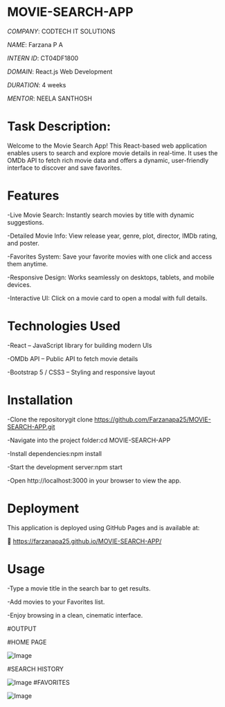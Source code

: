# MOVIE-SEARCH-APP

*COMPANY*: CODTECH IT SOLUTIONS

*NAME*:  Farzana P A

*INTERN ID*: CT04DF1800

*DOMAIN*: React.js Web Development

*DURATION*: 4 weeks

*MENTOR*: NEELA SANTHOSH

# Task Description:
Welcome to the Movie Search App! This React-based web application enables users to search and explore movie details in real-time. It uses the OMDb API to fetch rich movie data and offers a dynamic, user-friendly interface to discover and save favorites.

# Features
-Live Movie Search: Instantly search movies by title with dynamic suggestions.

-Detailed Movie Info: View release year, genre, plot, director, IMDb rating, and poster.

-Favorites System: Save your favorite movies with one click and access them anytime.

-Responsive Design: Works seamlessly on desktops, tablets, and mobile devices.

-Interactive UI: Click on a movie card to open a modal with full details.

# Technologies Used
-React – JavaScript library for building modern UIs

-OMDb API – Public API to fetch movie details

-Bootstrap 5 / CSS3 – Styling and responsive layout

# Installation
-Clone the repositorygit clone https://github.com/Farzanapa25/MOVIE-SEARCH-APP.git

-Navigate into the project folder:cd MOVIE-SEARCH-APP

-Install dependencies:npm install

-Start the development server:npm start

-Open http://localhost:3000 in your browser to view the app.

# Deployment
This application is deployed using GitHub Pages and is available at:

🔗  https://farzanapa25.github.io/MOVIE-SEARCH-APP/

# Usage
-Type a movie title in the search bar to get results.

-Add movies to your Favorites list.

-Enjoy browsing in a clean, cinematic interface.

#OUTPUT

#HOME PAGE

![Image](https://github.com/user-attachments/assets/b8e0955e-6d50-47f2-bd98-98a731197533)

#SEARCH HISTORY

![Image](https://github.com/user-attachments/assets/e51bbba5-2841-44b5-b0d1-ad896f76900c)
#FAVORITES

![Image](https://github.com/user-attachments/assets/e51bbba5-2841-44b5-b0d1-ad896f76900c)


